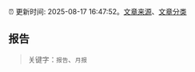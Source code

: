 :alarm_clock: 更新时间: 2025-08-17 16:47:52。[文章来源](/README.md)、[文章分类](/TAGS.md)

## 报告


> 关键字：`报告`、`月报`



